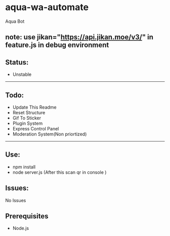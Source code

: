 # aqua-wa-automate
Aqua Bot

note: use  jikan="https://api.jikan.moe/v3/" in feature.js in debug environment
---
Status:
-
- Unstable
---

Todo:
-
- Update This Readme
- Reset Structure
- Gif To Sticker
- Plugin System
- Express Control Panel
- Moderation System(Non priortized)

---

Use:
-
- npm install
- node server.js
(After this scan qr in console )
  

  
Issues:
  -
  No Issues
  
 ## Prerequisites
 - Node.js


